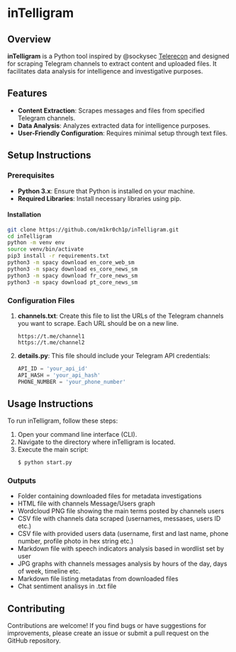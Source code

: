# inTelligram

## Overview
**inTelligram** is a Python tool inspired by @sockysec [Telerecon](https://github.com/sockysec/Telerecon/tree/main) and designed for scraping Telegram channels to extract content and uploaded files. It facilitates data analysis for intelligence and investigative purposes. 

## Features
- **Content Extraction**: Scrapes messages and files from specified Telegram channels.
- **Data Analysis**: Analyzes extracted data for intelligence purposes.
- **User-Friendly Configuration**: Requires minimal setup through text files.

## Setup Instructions

### Prerequisites
- **Python 3.x**: Ensure that Python is installed on your machine.
- **Required Libraries**: Install necessary libraries using pip.

#### Installation

  ```bash
git clone https://github.com/m1kr0ch1p/inTelligram.git
cd inTelligram
python -m venv env
source venv/bin/activate
pip3 install -r requirements.txt
python3 -m spacy download en_core_web_sm
python3 -m spacy download es_core_news_sm
python3 -m spacy download fr_core_news_sm
python3 -m spacy download pt_core_news_sm
  ```

### Configuration Files
1. **channels.txt**: Create this file to list the URLs of the Telegram channels you want to scrape. Each URL should be on a new line.
   ```
   https://t.me/channel1
   https://t.me/channel2
   ```

2. **details.py**: This file should include your Telegram API credentials:
   ```python
   API_ID = 'your_api_id'
   API_HASH = 'your_api_hash'
   PHONE_NUMBER = 'your_phone_number'
   ```

## Usage Instructions
To run inTelligram, follow these steps:

1. Open your command line interface (CLI).
2. Navigate to the directory where inTelligram is located.
3. Execute the main script:
   ```bash
   $ python start.py
   ```
### Outputs

- Folder containing downloaded files for metadata investigations
- HTML file with channels Message/Users graph 
- Wordcloud PNG file showing the main terms posted by channels users
- CSV file with channels data scraped (usernames, messases, users ID etc.)
- CSV file with provided users data (username, first and last name, phone number, profile photo in hex string etc.)
- Markdown file with speech indicators analysis based in wordlist set by user
- JPG graphs with channels messages analysis by hours of the day, days of week, timeline etc.
- Markdown file listing metadatas from downloaded files
- Chat sentiment analisys in .txt file

## Contributing
Contributions are welcome! If you find bugs or have suggestions for improvements, please create an issue or submit a pull request on the GitHub repository.


